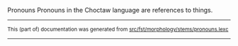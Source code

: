 Pronouns
Pronouns in the Choctaw language are references to things.

* * *

<small>This (part of) documentation was generated from [src/fst/morphology/stems/pronouns.lexc](https://github.com/giellalt/lang-cho/blob/main/src/fst/morphology/stems/pronouns.lexc)</small>

---

